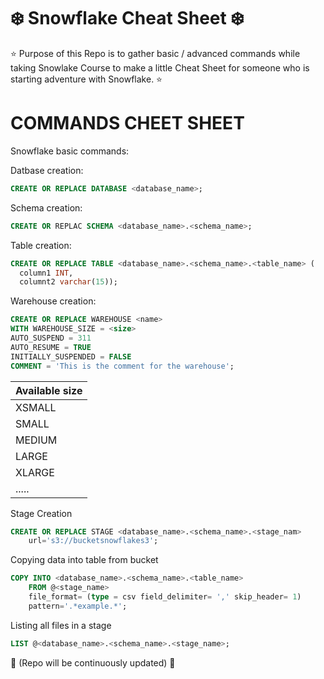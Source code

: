 # ❄️ Snowflake Cheat Sheet ❄️

⭐ Purpose of this Repo is to gather basic / advanced commands while taking Snowlake Course to make a little Cheat Sheet for someone who is starting adventure with Snowflake. ⭐  

# COMMANDS CHEET SHEET #

Snowflake basic commands:

Datbase creation:
```sql
CREATE OR REPLACE DATABASE <database_name>;
```
Schema creation:
```sql
CREATE OR REPLAC SCHEMA <database_name>.<schema_name>;
```
Table creation:
```sql
CREATE OR REPLACE TABLE <database_name>.<schema_name>.<table_name> (
  column1 INT,
  columnt2 varchar(15)); 
```
Warehouse creation:
```sql
CREATE OR REPLACE WAREHOUSE <name>
WITH WAREHOUSE_SIZE = <size>
AUTO_SUSPEND = 311
AUTO_RESUME = TRUE
INITIALLY_SUSPENDED = FALSE
COMMENT = 'This is the comment for the warehouse';
```

| Available size |
| -------- |
| XSMALL  |
| SMALL |
| MEDIUM    |
| LARGE    |
| XLARGE    |
| .....    |

Stage Creation 
```sql
CREATE OR REPLACE STAGE <database_name>.<schema_name>.<stage_nam>
    url='s3://bucketsnowflakes3'; 
```

Copying data into table from bucket
```sql
COPY INTO <database_name>.<schema_name>.<table_name>
    FROM @<stage_name>
    file_format= (type = csv field_delimiter= ',' skip_header= 1)
    pattern='.*example.*';
```

Listing all files in a stage
```sql
LIST @<database_name>.<schema_name>.<stage_name>;
```




📝 (Repo will be continuously updated) 📝
